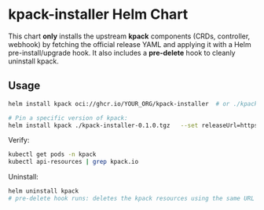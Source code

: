 # kpack-installer Helm Chart

This chart **only** installs the upstream **kpack** components (CRDs, controller, webhook) by fetching the official release YAML and applying it with a Helm pre-install/upgrade hook. It also includes a **pre-delete** hook to cleanly uninstall kpack.

## Usage

```bash
helm install kpack oci://ghcr.io/YOUR_ORG/kpack-installer  # or ./kpack-installer-0.1.0.tgz

# Pin a specific version of kpack:
helm install kpack ./kpack-installer-0.1.0.tgz   --set releaseUrl=https://github.com/buildpacks-community/kpack/releases/download/release-0.13.3/release.yaml
```

Verify:

```bash
kubectl get pods -n kpack
kubectl api-resources | grep kpack.io
```

Uninstall:

```bash
helm uninstall kpack
# pre-delete hook runs: deletes the kpack resources using the same URL
```
